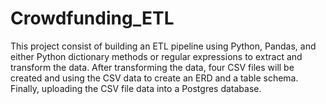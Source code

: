 # Crowdfunding_ETL
This project consist of building an ETL pipeline using Python, Pandas, and either Python dictionary methods or regular expressions to extract and transform the data. After transforming the data, four CSV files will be created and using the CSV data to create an ERD and a table schema. Finally, uploading the CSV file data into a Postgres database.

